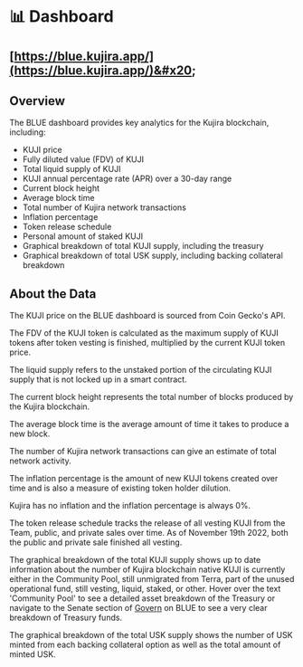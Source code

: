 # 📊 Dashboard

## [https://blue.kujira.app/](https://blue.kujira.app/)&#x20;

## Overview

The BLUE dashboard provides key analytics for the Kujira blockchain, including:

* KUJI price
* Fully diluted value (FDV) of KUJI
* Total liquid supply of KUJI
* KUJI annual percentage rate (APR) over a 30-day range
* Current block height
* Average block time
* Total number of Kujira network transactions
* Inflation percentage
* Token release schedule
* Personal amount of staked KUJI
* Graphical breakdown of total KUJI supply, including the treasury
* Graphical breakdown of total USK supply, including backing collateral breakdown

## About the Data

The KUJI price on the BLUE dashboard is sourced from Coin Gecko's API.&#x20;

The FDV of the KUJI token is calculated as the maximum supply of KUJI tokens after token vesting is finished, multiplied by the current KUJI token price.

The liquid supply refers to the unstaked portion of the circulating KUJI supply that is not locked up in a smart contract.

The current block height represents the total number of blocks produced by the Kujira blockchain.

The average block time is the average amount of time it takes to produce a new block.

The number of Kujira network transactions can give an estimate of total network activity.

The inflation percentage is the amount of new KUJI tokens created over time and is also a measure of existing token holder dilution.

Kujira has no inflation and the inflation percentage is always 0%.

The token release schedule tracks the release of all vesting KUJI from the Team, public, and private sales over time. As of November 19th 2022, both the public and private sale finished all vesting.

The graphical breakdown of the total KUJI supply shows up to date information about the number of Kujira blockchain native KUJI is currently either in the Community Pool, still unmigrated from Terra, part of the unused operational fund, still vesting, liquid, staked, or other. Hover over the text 'Community Pool' to see a detailed asset breakdown of the Treasury or navigate to the Senate section of [Govern](govern.md) on BLUE to see a very clear breakdown of Treasury funds.&#x20;

The graphical breakdown of the total USK supply shows the number of USK minted from each backing collateral option as well as the total amount of minted USK.&#x20;
